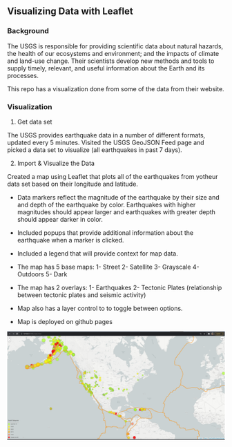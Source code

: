 ## Visualizing Data with Leaflet
### Background
The USGS is responsible for providing scientific data about natural hazards, the health of our ecosystems and environment; and the impacts of climate and land-use change. Their scientists develop new methods and tools to supply timely, relevant, and useful information about the Earth and its processes.

This repo has a visualization done from some of the data from their website.

### Visualization
1. Get data set

The USGS provides earthquake data in a number of different formats, updated every 5 minutes. Visited the USGS GeoJSON Feed page and picked a data set to visualize (all earthquakes in past 7 days).

2. Import & Visualize the Data

Created a map using Leaflet that plots all of the earthquakes from yotheur data set based on their longitude and latitude.

- Data markers reflect the magnitude of the earthquake by their size and and depth of the earthquake by color. Earthquakes with higher magnitudes should appear larger and earthquakes with greater depth should appear darker in color.

- Included popups that provide additional information about the earthquake when a marker is clicked.

- Included a legend that will provide context for map data.

- The map has 5 base maps: 1- Street 2- Satellite 3- Grayscale 4- Outdoors 5- Dark

- The map has 2 overlays: 1- Earthquakes 2- Tectonic Plates (relationship between tectonic plates and seismic activity)

- Map also has a layer control to to toggle between options.

- Map is deployed on github pages

![Plots](https://github.com/itspria/Visualizing-Earthquake-Data-with-Leaflet/blob/main/images/map1.PNG)
